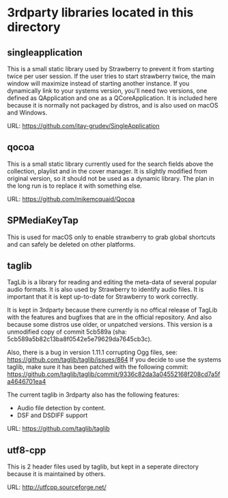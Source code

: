 3rdparty libraries located in this directory
============================================

singleapplication
-----------------
This is a small static library used by Strawberry to prevent it from starting twice per user session.
If the user tries to start strawberry twice, the main window will maximize instead of starting another instance.
If you dynamically link to your systems version, you'll need two versions, one defined as QApplication and
one as a QCoreApplication.
It is included here because it is normally not packaged by distros, and is also used on macOS and Windows.

URL: https://github.com/itay-grudev/SingleApplication


qocoa
--------------
This is a small static library currently used for the search fields above the collection, playlist and in
the cover manager. It is slightly modified from original version, so it should not be used as a dynamic
library.
The plan in the long run is to replace it with something else.

URL: https://github.com/mikemcquaid/Qocoa


SPMediaKeyTap
----------------------

This is used for macOS only to enable strawberry to grab global shortcuts and can safely be deleted on other
platforms.


taglib
---------------

TagLib is a library for reading and editing the meta-data of several popular audio formats. It is also used
by Strawberry to identify audio files. It is important that it is kept up-to-date for Strawberry to work
correctly.

It is kept in 3rdparty because there currently is no offical release of TagLib with the features and bugfixes
that are in the official repository. And also because some distros use older, or unpatched versions.
This version is a unmodified copy of commit 5cb589a (sha: 5cb589a5b82c13ba8f0542e5e79629da7645cb3c).

Also, there is a bug in version 1.11.1 corrupting Ogg files, see: https://github.com/taglib/taglib/issues/864
If you decide to use the systems taglib, make sure it has been patched with the following commit:
https://github.com/taglib/taglib/commit/9336c82da3a04552168f208cd7a5fa4646701ea4

The current taglib in 3rdparty also has the following features:
- Audio file detection by content.
- DSF and DSDIFF support

URL: https://github.com/taglib/taglib


utf8-cpp
-----------------

This is 2 header files used by taglib, but kept in a seperate directory because it is maintained by others.

URL: http://utfcpp.sourceforge.net/
